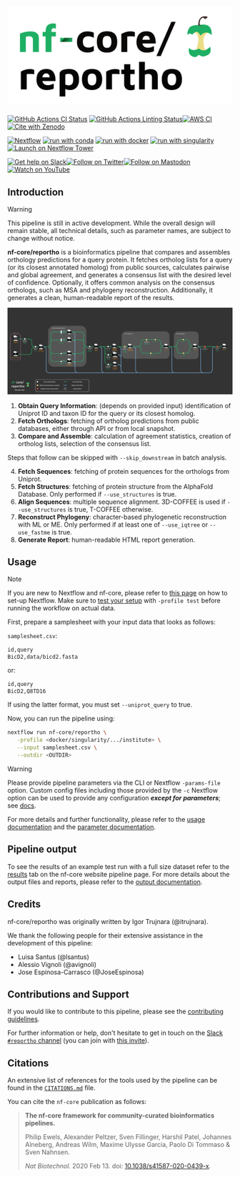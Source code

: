 <h1>
  <picture>
    <source media="(prefers-color-scheme: dark)" srcset="docs/images/nf-core-reportho_logo_dark.png">
    <img alt="nf-core/reportho" src="docs/images/nf-core-reportho_logo_light.png">
  </picture>
</h1>

[![GitHub Actions CI Status](https://github.com/nf-core/reportho/actions/workflows/ci.yml/badge.svg)](https://github.com/nf-core/reportho/actions/workflows/ci.yml)
[![GitHub Actions Linting Status](https://github.com/nf-core/reportho/actions/workflows/linting.yml/badge.svg)](https://github.com/nf-core/reportho/actions/workflows/linting.yml)[![AWS CI](https://img.shields.io/badge/CI%20tests-full%20size-FF9900?labelColor=000000&logo=Amazon%20AWS)](https://nf-co.re/reportho/results)[![Cite with Zenodo](http://img.shields.io/badge/DOI-10.5281/zenodo.XXXXXXX-1073c8?labelColor=000000)](https://doi.org/10.5281/zenodo.XXXXXXX)

[![Nextflow](https://img.shields.io/badge/nextflow%20DSL2-%E2%89%A523.04.0-23aa62.svg)](https://www.nextflow.io/)
[![run with conda](http://img.shields.io/badge/run%20with-conda-3EB049?labelColor=000000&logo=anaconda)](https://docs.conda.io/en/latest/)
[![run with docker](https://img.shields.io/badge/run%20with-docker-0db7ed?labelColor=000000&logo=docker)](https://www.docker.com/)
[![run with singularity](https://img.shields.io/badge/run%20with-singularity-1d355c.svg?labelColor=000000)](https://sylabs.io/docs/)
[![Launch on Nextflow Tower](https://img.shields.io/badge/Launch%20%F0%9F%9A%80-Nextflow%20Tower-%234256e7)](https://tower.nf/launch?pipeline=https://github.com/nf-core/reportho)

[![Get help on Slack](http://img.shields.io/badge/slack-nf--core%20%23reportho-4A154B?labelColor=000000&logo=slack)](https://nfcore.slack.com/channels/reportho)[![Follow on Twitter](http://img.shields.io/badge/twitter-%40nf__core-1DA1F2?labelColor=000000&logo=twitter)](https://twitter.com/nf_core)[![Follow on Mastodon](https://img.shields.io/badge/mastodon-nf__core-6364ff?labelColor=FFFFFF&logo=mastodon)](https://mstdn.science/@nf_core)[![Watch on YouTube](http://img.shields.io/badge/youtube-nf--core-FF0000?labelColor=000000&logo=youtube)](https://www.youtube.com/c/nf-core)

## Introduction

> [!WARNING]
> This pipeline is still in active development. While the overall design will remain stable, all technical details, such as parameter names, are subject to change without notice.

**nf-core/reportho** is a bioinformatics pipeline that compares and assembles orthology predictions for a query protein. It fetches ortholog lists for a query (or its closest annotated homolog) from public sources, calculates pairwise and global agreement, and generates a consensus list with the desired level of confidence. Optionally, it offers common analysis on the consensus orthologs, such as MSA and phylogeny reconstruction. Additionally, it generates a clean, human-readable report of the results.

<!-- Tube map -->

![nf-core-reportho tube map](docs/images/reportho_tube_map.svg?raw=true "nf-core-reportho tube map")

1. **Obtain Query Information**: (depends on provided input) identification of Uniprot ID and taxon ID for the query or its closest homolog.
2. **Fetch Orthologs**: fetching of ortholog predictions from public databases, either through API or from local snapshot.
3. **Compare and Assemble**: calculation of agreement statistics, creation of ortholog lists, selection of the consensus list.

Steps that follow can be skipped with `--skip_downstream` in batch analysis.

4. **Fetch Sequences**: fetching of protein sequences for the orthologs from Uniprot.
5. **Fetch Structures**: fetching of protein structure from the AlphaFold Database. Only performed if `--use_structures` is true.
6. **Align Sequences**: multiple sequence alignment. 3D-COFFEE is used if `--use_structures` is true, T-COFFEE otherwise.
7. **Reconstruct Phylogeny**: character-based phylogenetic reconstruction with ML or ME. Only performed if at least one of `--use_iqtree` or `--use_fastme` is true.
8. **Generate Report**: human-readable HTML report generation.

## Usage

> [!NOTE]
> If you are new to Nextflow and nf-core, please refer to [this page](https://nf-co.re/docs/usage/installation) on how to set-up Nextflow. Make sure to [test your setup](https://nf-co.re/docs/usage/introduction#how-to-run-a-pipeline) with `-profile test` before running the workflow on actual data.

First, prepare a samplesheet with your input data that looks as follows:

`samplesheet.csv`:

```csv
id,query
BicD2,data/bicd2.fasta
```

or:

```csv
id,query
BicD2,Q8TD16
```

If using the latter format, you must set `--uniprot_query` to true.

Now, you can run the pipeline using:

```bash
nextflow run nf-core/reportho \
   -profile <docker/singularity/.../institute> \
   --input samplesheet.csv \
   --outdir <OUTDIR>
```

> [!WARNING]
> Please provide pipeline parameters via the CLI or Nextflow `-params-file` option. Custom config files including those provided by the `-c` Nextflow option can be used to provide any configuration _**except for parameters**_;
> see [docs](https://nf-co.re/usage/configuration#custom-configuration-files).

For more details and further functionality, please refer to the [usage documentation](https://nf-co.re/reportho/usage) and the [parameter documentation](https://nf-co.re/reportho/parameters).

## Pipeline output

To see the results of an example test run with a full size dataset refer to the [results](https://nf-co.re/reportho/results) tab on the nf-core website pipeline page.
For more details about the output files and reports, please refer to the
[output documentation](https://nf-co.re/reportho/output).

## Credits

nf-core/reportho was originally written by Igor Trujnara (@itrujnara).

We thank the following people for their extensive assistance in the development of this pipeline:

- Luisa Santus (@lsantus)
- Alessio Vignoli (@avignoli)
- Jose Espinosa-Carrasco (@JoseEspinosa)

## Contributions and Support

If you would like to contribute to this pipeline, please see the [contributing guidelines](.github/CONTRIBUTING.md).

For further information or help, don't hesitate to get in touch on the [Slack `#reportho` channel](https://nfcore.slack.com/channels/reportho) (you can join with [this invite](https://nf-co.re/join/slack)).

## Citations

<!-- TODO nf-core: Add citation for pipeline after first release. Uncomment lines below and update Zenodo doi and badge at the top of this file. -->
<!-- If you use nf-core/reportho for your analysis, please cite it using the following doi: [10.5281/zenodo.XXXXXX](https://doi.org/10.5281/zenodo.XXXXXX) -->

<!-- TODO nf-core: Add bibliography of tools and data used in your pipeline -->

An extensive list of references for the tools used by the pipeline can be found in the [`CITATIONS.md`](CITATIONS.md) file.

You can cite the `nf-core` publication as follows:

> **The nf-core framework for community-curated bioinformatics pipelines.**
>
> Philip Ewels, Alexander Peltzer, Sven Fillinger, Harshil Patel, Johannes Alneberg, Andreas Wilm, Maxime Ulysse Garcia, Paolo Di Tommaso & Sven Nahnsen.
>
> _Nat Biotechnol._ 2020 Feb 13. doi: [10.1038/s41587-020-0439-x](https://dx.doi.org/10.1038/s41587-020-0439-x).
